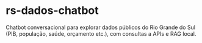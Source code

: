 # rs-dados-chatbot
Chatbot conversacional para explorar dados públicos do Rio Grande do Sul (PIB, população, saúde, orçamento etc.), com consultas a APIs e RAG local.
